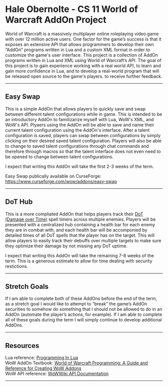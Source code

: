 # Hale Obernolte - CS 11 World of Warcraft AddOn Project

World of Warcraft is a massively multiplayer online roleplaying video game with over 12 million active
users. One factor for the game’s success is that it exposes an extensive API that allows programmers to
develop their own “AddOn” programs written in Lua and a custom XML format in order to customize the
game's user interface. This project is a collection of AddOn programs written in Lua and XML using World of
Warcraft’s API. The goal of this project is to gain experience working with a real world API, to
learn and gain more confidence in Lua, and  to develop a real-world program that will be released
open source to the game's players. to receive further feedback.

-------------------------------------------------------------------------------

## Easy Swap

This is a simple AddOn that allows players to quickly save and swap between different talent configurations
while in game. This is intended to be an introductory AddOn to familizarize myself with Lua, WoW's XML, and WoW's API.
Plyaers using the AddOn will be able to save and name their current talent configuration using the AddOn's interface.
After a talent configuration is saved, players can swap between configurations by simply clicking on their desired
saved talent configuration. Players will also be able to change to saved talent configurations through chat commands
and therefore through macros so that the talent interface does not even need to be opened to change between talent
configurations.

I expect that writing this AddOn will take the first 2-3 weeks of the term.

Easy Swap publically available on CurseForge: https://www.curseforge.com/wow/addons/easy-swap

-------------------------------------------------------------------------------

## DoT Hub

This is a more compliated AddOn that helps players track their [DoT (Damage over Time)](https://wow.gamepedia.com/Damage_over_Time#:~:text=Damage%20over%20Time%2C%20generally%20abbreviated,interval%20for%20a%20limited%20duration.&text=Some%20AoE%20effects%20also%20deal,every%20X%20seconds%2C%20in%20ticks.) spell timers across multiple
enemies. Players will be presented with a centralized hub containing a health bar for each enemy they are in combat with,
and each health bar will be accomponied by detailed times of all DoT spells that the player has on the target. This will
allow players to easily track their debuffs over multiple targets to make sure they optimize their damage by not
missing any DoT uptime.

I expect that writing this AddOn will take the remaining 7-8 weeks of the term. This is a generous estimate to allow for
time dealing with security restictions.

-------------------------------------------------------------------------------

## Stretch Goals

If I am able to complete both of these AddOns before the end of the term, as a stretch goal I would like to
attempt to “break” the game’s AddOn securities to somehow do something that I should not be allowed to do
in an AddOn (automate the player’s actions, for example). If I am able to complete all of these goals during
the term I will simply continue to develop additional AddOns.

-------------------------------------------------------------------------------

## Resources

Lua reference: [Programming In Lua](https://www.lua.org/pil/cover.html) <br />
WoW AddOn Textbook: [World of Warcraft Programming: A Guide and Reference for Creating WoW
Addons](http://garde.sylvanas.free.fr/ressources/Guides/Macros-Addons/Wiley-World.of.Warcraft.Programming.A.Guide.and.Reference.for.Creating.WoW.Addons.pdf) <br />
WoW API reference: [WoWWiki API Documentation](https://wowwiki.fandom.com/wiki/World_of_Warcraft_API)

-------------------------------------------------------------------------------

